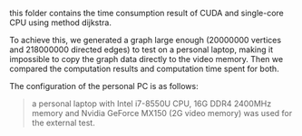 this folder contains the time consumption result of CUDA and single-core CPU using method dijkstra.

To achieve this, we generated a graph large enough (20000000 vertices and 218000000 directed edges) to test on a personal laptop, making it impossible to copy the graph data directly to the video memory. Then we compared the computation results and computation time spent for both.

The configuration of the personal PC is as follows:

> a personal laptop with Intel i7-8550U CPU, 16G DDR4 2400MHz memory and Nvidia GeForce MX150 (2G video memory) was used for the external test.

